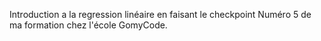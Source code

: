 Introduction a la regression linéaire en faisant le checkpoint Numéro 5 de ma formation chez l'école GomyCode.
